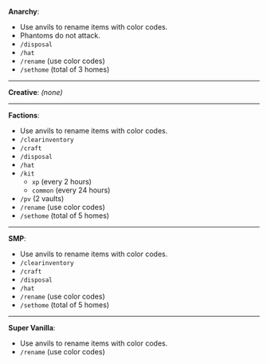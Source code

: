 **Anarchy**:
- Use anvils to rename items with color codes.
- Phantoms do not attack.
- `/disposal`
- `/hat`
- `/rename` (use color codes)
- `/sethome` (total of 3 homes)

---

**Creative**:
_(none)_

---

**Factions**:
- Use anvils to rename items with color codes.
- `/clearinventory`
- `/craft`
- `/disposal`
- `/hat`
- `/kit`
  * `xp` (every 2 hours)
  * `common` (every 24 hours)
- `/pv` (2 vaults)
- `/rename` (use color codes)
- `/sethome` (total of 5 homes)

---

**SMP**:
- Use anvils to rename items with color codes.
- `/clearinventory`
- `/craft`
- `/disposal`
- `/hat`
- `/rename` (use color codes)
- `/sethome` (total of 5 homes)

---

**Super Vanilla**:
- Use anvils to rename items with color codes.
- `/rename` (use color codes)
